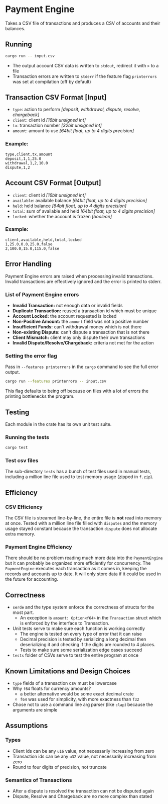 # Payment Engine
Takes a CSV file of transactions and produces a CSV of accounts and their balances.
## Running
```sh
cargo run -- input.csv
```
- The output account CSV data is written to `stdout`, redirect it with `>` to a file
- Transaction errors are written to `stderr` if the feature flag ``printerrors`` was set at compilation (off by default)
## Transaction CSV Format [Input]
- `type`: action to perform *[deposit, withdrawal, dispute, resolve, chargeback]*
- `client`: client id *[16bit unsigned int]*
- `tx`: transaction number *[32bit unsigned int]*
- `amount`: amount to use *[64bit float, up to 4 digits precision]*
### Example:
```
type,client,tx,amount
deposit,1,1,25.0
withdrawal,1,2,10.0
dispute,1,2
```
## Account CSV Format [Output]
- `client`: client id *[16bit unsigned int]*
- `available`: available balance *[64bit float, up to 4 digits precision]*
- `held`: held balance *[64bit float, up to 4 digits precision]*
- `total`: sum of available and held *[64bit float, up to 4 digits precision]*
- `locked`: whether the account is frozen *[boolean]*
### Example:
```
client,available,held,total,locked
1,25.0,0.0,25.0,false
2,100.0,15.0,115.0,false
```
## Error Handling
Payment Engine errors are raised when processing invalid transactions. Invalid transactions are effectively ignored and the error is printed to stderr.
### List of Payment Engine errors
- **Invalid Transaction:** not enough data or invalid fields
- **Duplicate Transaction:** reused a transaction id which must be unique
- **Account Locked:** the account requested is locked
- **Non-Positive Amount:** the `amount` field was not a positive number
- **Insufficient Funds:** can't withdrawal money which is not there
- **Non-existing Dispute:** can't dispute a transaction that is not there
- **Client Mismatch:** client may only dispute their own transactions
- **Invalid Dispute/Resolve/Chargeback:** criteria not met for the action
### Setting the error flag
Pass in ``--features printerrors`` in the ``cargo`` command to see the full error output.
```sh
cargo run --features printerrors -- input.csv
```
This flag defaults to being off because on files with a lot of errors the printing bottlenecks the program.
## Testing
Each module in the crate has its own unit test suite.
### Running the tests
```sh
cargo test
```
### Test csv files
The sub-directory `tests` has a bunch of test files used in manual tests, including a million line file used to test memory usage (zipped in `f.zip`).
## Efficiency
### CSV Efficiency
The CSV file is streamed line-by-line, the entire file is **not** read into memory at once. Tested with a million line file filled with `disputes` and the memory usage stayed constant because the transaction `dispute` does not allocate extra memory.
### Payment Engine Efficiency
There should be no problem reading much more data into the `PaymentEngine` but it can probably be organized more efficiently for concurrency.
The `PaymentEngine` executes each transaction as it comes in, keeping the records and accounts up to date. It will only store data if it could be used in the future for accounting.
## Correctness
- `serde` and the type system enforce the correctness of structs for the most part.
  - An exception is `amount: Option<f64>` in the `Transaction` struct which is enforced by the interface to Transaction.
- Unit tests serve to make sure each function is working correctly
  - The engine is tested on every type of error that it can raise
  - Decimal precision is tested by serializing a long decimal then deserializing it and checking if the digits are rounded to 4 places.
  - Tests to make sure some serialization edge cases succeed
- `tests` folder of CSVs serve to test the entire program at once
## Known Limitations and Design Choices
- `type` fields of a transaction csv must be lowercase
- Why `f64` floats for currency amounts?
  - a better alternative would be some exact decimal crate
  - `f64` was used for simplicity, with more exactness than `f32`
- Chose not to use a command line arg parser (like `clap`) because the arguments are simple
## Assumptions
### Types
- Client ids can be any `u16` value, not necessarily increasing from zero
- Transaction ids can be any `u32` value, not necessarily increasing from zero
- Round to four digits of precision, not truncate
### Semantics of Transactions
- After a dispute is resolved the transaction can not be disputed again
- Dispute, Resolve and Chargeback are no more complex than stated
